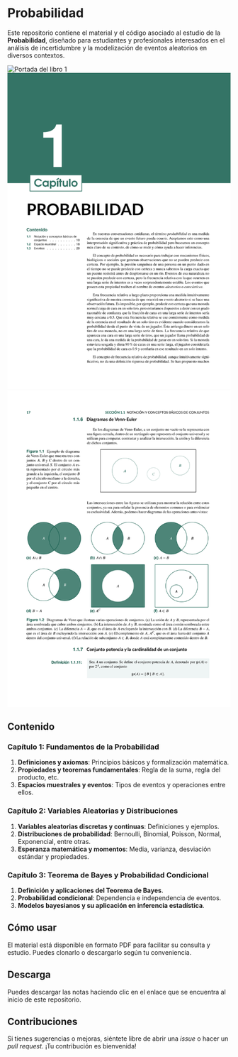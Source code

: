 # Probabilidad

Este repositorio contiene el material y el código asociado al estudio de la **Probabilidad**, diseñado para estudiantes y profesionales interesados en el análisis de incertidumbre y la modelización de eventos aleatorios en diversos contextos.

![Portada del libro 1](Images/GitHub/P1.jpeg)
![Portada del libro 2](Images/GitHub/P2.jpeg)
![Portada del libro 3](Images/GitHub/P3.jpeg)

## Contenido

### Capítulo 1: Fundamentos de la Probabilidad
1. **Definiciones y axiomas**: Principios básicos y formalización matemática.
2. **Propiedades y teoremas fundamentales**: Regla de la suma, regla del producto, etc.
3. **Espacios muestrales y eventos**: Tipos de eventos y operaciones entre ellos.

### Capítulo 2: Variables Aleatorias y Distribuciones
1. **Variables aleatorias discretas y continuas**: Definiciones y ejemplos.
2. **Distribuciones de probabilidad**: Bernoulli, Binomial, Poisson, Normal, Exponencial, entre otras.
3. **Esperanza matemática y momentos**: Media, varianza, desviación estándar y propiedades.

### Capítulo 3: Teorema de Bayes y Probabilidad Condicional
1. **Definición y aplicaciones del Teorema de Bayes**.
2. **Probabilidad condicional**: Dependencia e independencia de eventos.
3. **Modelos bayesianos y su aplicación en inferencia estadística**.

## Cómo usar

El material está disponible en formato PDF para facilitar su consulta y estudio. Puedes clonarlo o descargarlo según tu conveniencia.

## Descarga

Puedes descargar las notas haciendo clic en el enlace que se encuentra al inicio de este repositorio.

## Contribuciones

Si tienes sugerencias o mejoras, siéntete libre de abrir una *issue* o hacer un *pull request*. ¡Tu contribución es bienvenida!